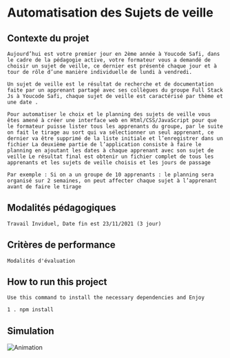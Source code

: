 # Automatisation des Sujets de veille

## Contexte du projet
```
Aujourd’hui est votre premier jour en 2ème année à Youcode Safi, dans le cadre de la pédagogie active, votre formateur vous a demandé de choisir un sujet de veille, ce dernier est présenté chaque jour et à tour de rôle d’une manière individuelle de lundi à vendredi.

Un sujet de veille est le résultat de recherche et de documentation faite par un apprenant partagé avec ses collègues du groupe Full Stack Js à Youcode Safi, chaque sujet de veille est caractérisé par thème et une date .

Pour automatiser le choix et le planning des sujets de veille vous êtes amené à créer une interface web en Html/CSS/JavaScript pour que le formateur puisse lister tous les apprenants du groupe, par le suite on fait le tirage au sort qui va sélectionner un seul apprenant, ce dernier va être supprimé de la liste initiale et l’enregistrer dans un fichier La deuxième partie de l’application consiste à faire le planning en ajoutant les dates à chaque apprenant avec son sujet de veille Le résultat final est obtenir un fichier complet de tous les apprenants et les sujets de veille choisis et les jours de passage

Par exemple : Si on a un groupe de 10 apprenants : le planning sera organisé sur 2 semaines, on peut affecter chaque sujet à l’apprenant avant de faire le tirage

```
## Modalités pédagogiques
```
Travail Inviduel, Date fin est 23/11/2021 (3 jour)
```
## Critères de performance 
```
Modalités d'évaluation
```
## How to run this project
```
Use this command to install the necessary dependencies and Enjoy 

1 . npm install
```
## Simulation

![Animation](https://user-images.githubusercontent.com/77664568/143249113-4a2dac64-5932-40a8-ac2b-12c896f69f51.gif)

